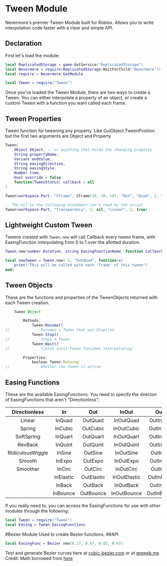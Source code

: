 # Tween Module
Nevermore's premier Tween Module built for Roblox. Allows you to write interpolation code faster with a clear and simple API.
## Declaration
First let's load the module:
```lua
local ReplicatedStorage = game:GetService("ReplicatedStorage")
local Nevermore = require(ReplicatedStorage:WaitForChild("Nevermore"))
local require = Nevermore.GetModule

local Tween = require("Tween")
```
Once you've loaded the Tween Module, there are two ways to create a Tween. You can either interpolate a property of an object, or create a custom Tween with a function you want called each frame.

## Tween Properties

Tween function for tweening any property.  Like GuiObject:TweenPosition but the first two arguments are Object and Property

```lua
Tween(
	Object Object, -- or anything that holds the changing property
	String propertyName,
	Variant endValue,
	String easingDirection,
	String easingStyle,
	Number time,
	bool override = false,
	function(TweenStatus) callback = nil
)

Tween(workspace.Part, "CFrame", CFrame(10, 10, 10), "Out", "Quad", 2, true)

-- The nil in the following statement isn't read by the script
Tween(workspace.Part, "Transparency", 1, nil, "Linear", 2, true)
```
## Lightweight Custom Tween
Tweens created with `Tween.new` will call Callback every tween frame, with EasingFunction interpolating from 0 to 1 over the allotted duration.
```lua
Tween.new(number Duration, string EasingFunctionName, function Callback)

local newTween = Tween.new(.5, "OutQuad", function(x)
	print("This will be called with each 'Frame' of this tween")
end)
```
## Tween Objects
These are the functions and properties of the TweenObjects returned with each Tween creation.
```js
	Tween Object

		Methods:
			Tween:Resume()
//				Resumes a Tween that was Stop()ed
			Tween:Stop()
//				Stops a Tween
			Tween:Wait()
//				Yields until Tween finishes interpolating

		Properties:
			boolean Tween.Running
//				Whether the Tween is active
```

## Easing Functions
These are the available EasingFunctions:
You need to specify the directon of EasingFunctions that aren't "Directionless":

|   Directionless  |     In    |     Out    |     InOut    |     OutIn    |
|:----------------:|:---------:|:----------:|:------------:|:------------:|
|      Linear      |   InQuad  |   OutQuad  |   InOutQuad  |   OutInQuad  |
|      Spring      |  InCubic  |  OutCubic  |  InOutCubic  |  OutInCubic  |
|    SoftSpring    |  InQuart  |  OutQuart  |  InOutQuart  |  OutInQuart  |
|      RevBack     |  InQuint  |  OutQuint  |  InOutQuint  |  OutInQuint  |
| RidiculousWiggle |   InSine  |   OutSine  |   InOutSine  |   OutInSine  |
|      Smooth      |   InExpo  |   OutExpo  |   InOutExpo  |   OutInExpo  |
|     Smoother     |   InCirc  |   OutCirc  |   InOutCirc  |   OutInCirc  |
|                  | InElastic | OutElastic | InOutElastic | OutInElastic |
|                  |   InBack  |   OutBack  |   InOutBack  |   OutInBack  |
|                  |  InBounce |  OutBounce |  InOutBounce |  OutInBounce |

If you really need to, you can access the EasingFunctions for use with other modules through the following:
```lua
local Tween = require("Tween")
local Easing = Tween.EasingFunctions
```

#Bezier Module
Used to create Bezier functions.
##API
```lua
local EasingFunc = Bezier.new(0.17, 0.67, 0.83, 0.67)
```
Test and generate Bezier curves here at [cubic-bezier.com](http://cubic-bezier.com/) or at [greweb.me](http://greweb.me/bezier-easing-editor/example/)
Credit: Math borrowed from [here](https://gist.github.com/gre/1926947#file-keyspline-js)
